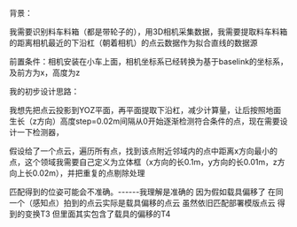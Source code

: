 背景：

我需要识别料车料箱（都是带轮子的），用3D相机采集数据，我需要提取料车料箱的距离相机最近的下沿杠（朝着相机）的点云数据作为拟合直线的数据源

前置条件：相机安装在小车上面，相机坐标系已经转换为基于baselink的坐标系，及前方为x，高度为z

我的初步设计思路：

我想先把点云投影到YOZ平面，再平面提取下沿杠，减少计算量，让后按照地面生长（z方向）高度step=0.02m间隔从0开始逐渐检测符合条件的点，现在需要设计一下检测器，



假设给了一个点云，遍历所有点，找到该点附近邻域内的点中距离x方向最小的点，这个领域我需要自己定义为立体框（x方向的长0.1m，y方向的长0.01m，z方向上长0.02m），并把重复的点剔除处理

匹配得到的位姿可能会不准确。------我理解是准确的 因为假如载具偏移了 在同一个（感知点）拍到的点云实际是载具偏移的点云 虽然依旧匹配部署模版点云 得到的变换T3 但里面其实包含了载具的偏移的T4